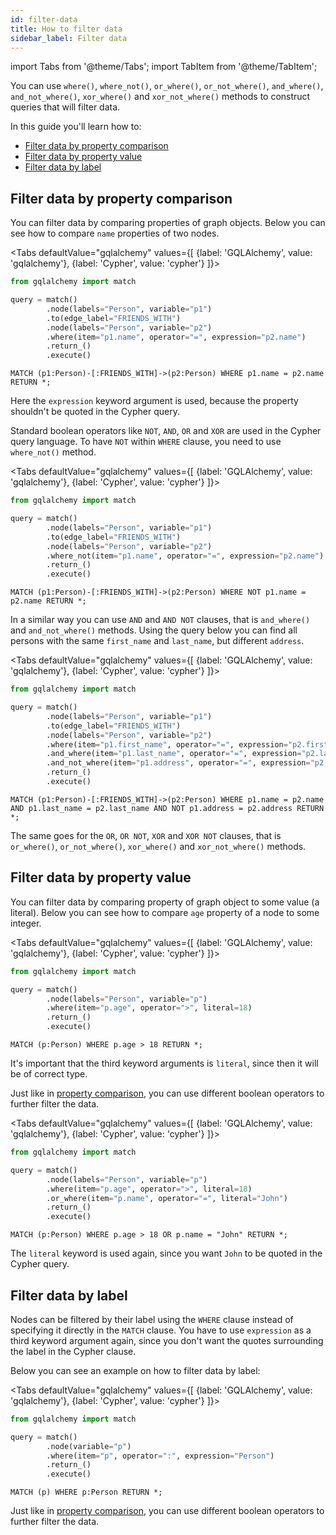 ```yaml
---
id: filter-data
title: How to filter data
sidebar_label: Filter data
---
```


import Tabs from '@theme/Tabs';
import TabItem from '@theme/TabItem';

You can use `where()`, `where_not()`, `or_where()`, `or_not_where()`,
`and_where()`, `and_not_where()`, `xor_where()` and `xor_not_where()` methods to
construct queries that will filter data.

In this guide you'll learn how to:
- [Filter data by property comparison](#filter-data-by-property-comparison)
- [Filter data by property value](#filter-data-by-property-value)
- [Filter data by label](#filter-data-by-label)

## Filter data by property comparison

You can filter data by comparing properties of graph objects. Below you can see
how to compare `name` properties of two nodes.

<Tabs
  defaultValue="gqlalchemy"
  values={[
    {label: 'GQLAlchemy', value: 'gqlalchemy'},
    {label: 'Cypher', value: 'cypher'}
  ]}>
  <TabItem value="gqlalchemy">

```python
from gqlalchemy import match

query = match()
        .node(labels="Person", variable="p1")
        .to(edge_label="FRIENDS_WITH")
        .node(labels="Person", variable="p2")
        .where(item="p1.name", operator="=", expression="p2.name")
        .return_()
        .execute()
```

  </TabItem>
  <TabItem value="cypher">

```cypher
MATCH (p1:Person)-[:FRIENDS_WITH]->(p2:Person) WHERE p1.name = p2.name RETURN *;
```

</TabItem>
</Tabs>

Here the `expression` keyword argument is used, because the property shouldn't
be quoted in the Cypher query.

Standard boolean operators like `NOT`, `AND`, `OR` and `XOR` are used in the
Cypher query language. To have `NOT` within `WHERE` clause, you need to use
`where_not()` method.

<Tabs
  defaultValue="gqlalchemy"
  values={[
    {label: 'GQLAlchemy', value: 'gqlalchemy'},
    {label: 'Cypher', value: 'cypher'}
  ]}>
  <TabItem value="gqlalchemy">

```python
from gqlalchemy import match

query = match()
        .node(labels="Person", variable="p1")
        .to(edge_label="FRIENDS_WITH")
        .node(labels="Person", variable="p2")
        .where_not(item="p1.name", operator="=", expression="p2.name")
        .return_()
        .execute()
```

  </TabItem>
  <TabItem value="cypher">

```cypher
MATCH (p1:Person)-[:FRIENDS_WITH]->(p2:Person) WHERE NOT p1.name = p2.name RETURN *;
```

</TabItem>
</Tabs>

In a similar way you can use `AND` and `AND NOT` clauses, that is
`and_where()` and `and_not_where()` methods. Using the query below you can find
all persons with the same `first_name` and `last_name`, but different `address`.

<Tabs
  defaultValue="gqlalchemy"
  values={[
    {label: 'GQLAlchemy', value: 'gqlalchemy'},
    {label: 'Cypher', value: 'cypher'}
  ]}>
  <TabItem value="gqlalchemy">

```python
from gqlalchemy import match

query = match()
        .node(labels="Person", variable="p1")
        .to(edge_label="FRIENDS_WITH")
        .node(labels="Person", variable="p2")
        .where(item="p1.first_name", operator="=", expression="p2.first_name")
        .and_where(item="p1.last_name", operator="=", expression="p2.last_name")
        .and_not_where(item="p1.address", operator="=", expression="p2.address")
        .return_()
        .execute()
```

  </TabItem>
  <TabItem value="cypher">

```cypher
MATCH (p1:Person)-[:FRIENDS_WITH]->(p2:Person) WHERE p1.name = p2.name AND p1.last_name = p2.last_name AND NOT p1.address = p2.address RETURN *;
```

</TabItem>
</Tabs>

The same goes for the `OR`, `OR NOT`, `XOR` and `XOR NOT` clauses, that is
`or_where()`, `or_not_where()`, `xor_where()` and `xor_not_where()` methods.

## Filter data by property value

You can filter data by comparing property of graph object to some value (a
literal). Below you can see how to compare `age` property of a node to some
integer.


<Tabs
  defaultValue="gqlalchemy"
  values={[
    {label: 'GQLAlchemy', value: 'gqlalchemy'},
    {label: 'Cypher', value: 'cypher'}
  ]}>
  <TabItem value="gqlalchemy">

```python
from gqlalchemy import match

query = match()
        .node(labels="Person", variable="p")
        .where(item="p.age", operator=">", literal=18)
        .return_()
        .execute()
```

  </TabItem>
  <TabItem value="cypher">

```cypher
MATCH (p:Person) WHERE p.age > 18 RETURN *;
```

</TabItem>
</Tabs>

It's important that the third keyword arguments is `literal`, since then it will
be of correct type. 

Just like in [property
comparison](#filter-data-by-property-comparison), you can use different boolean
operators to further filter the data.

<Tabs
  defaultValue="gqlalchemy"
  values={[
    {label: 'GQLAlchemy', value: 'gqlalchemy'},
    {label: 'Cypher', value: 'cypher'}
  ]}>
  <TabItem value="gqlalchemy">

```python
from gqlalchemy import match

query = match()
        .node(labels="Person", variable="p")
        .where(item="p.age", operator=">", literal=18)
        .or_where(item="p.name", operator="=", literal="John")
        .return_()
        .execute()
```

  </TabItem>
  <TabItem value="cypher">

```cypher
MATCH (p:Person) WHERE p.age > 18 OR p.name = "John" RETURN *;
```

</TabItem>
</Tabs>

The `literal` keyword is used again, since you want `John` to be quoted in the
Cypher query.

## Filter data by label

Nodes can be filtered by their label using the `WHERE` clause instead of
specifying it directly in the `MATCH` clause. You have to use `expression` as a
third keyword argument again, since you don't want the quotes surrounding the
label in the Cypher clause.

Below you can see an example on how to filter data by label:

<Tabs
  defaultValue="gqlalchemy"
  values={[
    {label: 'GQLAlchemy', value: 'gqlalchemy'},
    {label: 'Cypher', value: 'cypher'}
  ]}>
  <TabItem value="gqlalchemy">

```python
from gqlalchemy import match

query = match()
        .node(variable="p")
        .where(item="p", operator=":", expression="Person")
        .return_()
        .execute()
```

  </TabItem>
  <TabItem value="cypher">

```cypher
MATCH (p) WHERE p:Person RETURN *;
```

</TabItem>
</Tabs>

Just like in [property
comparison](#filter-data-by-property-comparison), you can use different boolean
operators to further filter the data.
